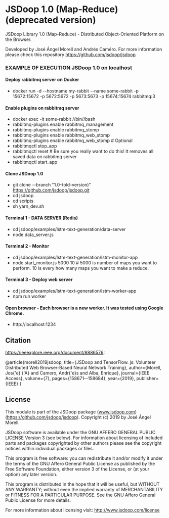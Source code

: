 # JSDoop 1.0 (Map-Reduce) (deprecated version)
JSDoop Library 1.0 (Map-Reduce) - Distributed Object-Oriented Platform on the Browser.

Developed by José Ángel Morell and Andrés Caméro.
For more information please check this repository https://github.com/jsdoop/jsdoop


### EXAMPLE OF EXECUTION JSDoop 1.0 on localhost
#### Deploy rabbitmq server on Docker
- docker run -d --hostname my-rabbit --name some-rabbit -p 15672:15672 -p 5672:5672 -p 5673:5673 -p 15674:15674 rabbitmq:3

#### Enable plugins on rabbitmq server
- docker exec -it some-rabbit //bin//bash
- rabbitmq-plugins enable rabbitmq_management
- rabbitmq-plugins enable rabbitmq_stomp
- rabbitmq-plugins enable rabbitmq_web_stomp
- rabbitmq-plugins enable rabbitmq_web_stomp # Optional
- rabbitmqctl stop_app
- rabbitmqctl reset    # Be sure you really want to do this! It removes all saved data on rabbitmq server
- rabbitmqctl start_app

#### Clone JSDoop 1.0
- git clone --branch "1.0-(old-version)" https://github.com/jsdoop/jsdoop.git
- cd jsdoop
- cd scripts
- sh yarn_dev.sh 

#### Terminal 1 - DATA SERVER (Redis)
- cd jsdoop/examples/lstm-text-generation/data-server
- node data_server.js

#### Terminal 2 - Monitor
- cd jsdoop/examples/lstm-text-generation/lstm-monitor-app
- node start_monitor.js 5000 10 # 5000 is number of maps you want to perform. 10 is every how many maps you want to make a reduce.

#### Terminal 3 - Deploy web server
- cd jsdoop/examples/lstm-text-generation/lstm-worker-app
- npm run worker

#### Open browser - Each browser is a new worker. It was tested using Google Chrome.
- http://localhost:1234


## Citation
 https://ieeexplore.ieee.org/document/8886576:

  @article{morell2019jsdoop,
    title={JSDoop and TensorFlow. js: Volunteer Distributed Web Browser-Based Neural Network Training},
    author={Morell, Jos{\'e} {\'A} and Camero, Andr{\'e}s and Alba, Enrique},
    journal={IEEE Access},
    volume={7},
    pages={158671--158684},
    year={2019},
    publisher={IEEE}
  }

## License
This module is part of the JSDoop package (www.jsdoop.com) (https://github.com/jsdoop/jsdoop).
Copyright (c) 2019 by José Ángel Morell.

JSDoop software is available under the GNU AFFERO GENERAL 
PUBLIC LICENSE Version 3 (see below). For information about 
licensing of included parts and packages copyrighted by other authors 
please see the copyright notices within individual packages or files.

This program is free software: you can redistribute it and/or modify
it under the terms of the GNU Affero General Public License as
published by the Free Software Foundation, either version 3 of the
License, or (at your option) any later version.

This program is distributed in the hope that it will be useful,
but WITHOUT ANY WARRANTY; without even the implied warranty of
MERCHANTABILITY or FITNESS FOR A PARTICULAR PURPOSE.  See the
GNU Affero General Public License for more details.

For more information about licensing visit:
http://www.jsdoop.com/license
